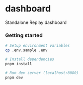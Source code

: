 # dashboard

Standalone Replay dashboard

### Getting started
```sh
# Setup environment variables
cp .env.sample .env

# Install dependencies
pnpm install

# Run dev server (localhost:8080)
pnpm dev
```
